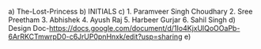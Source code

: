 a) The-Lost-Princess b) INITIALS c) 1. Paramveer Singh Choudhary 2. Sree Preetham 3. Abhishek 4. Ayush Raj 5. Harbeer Gurjar 6. Sahil Singh d) Design Doc-https://docs.google.com/document/d/1Io4KjxUlQoOOaPb-6ArRKCTmwrpD0-c6JrUP0pnHnxk/edit?usp=sharing e)
